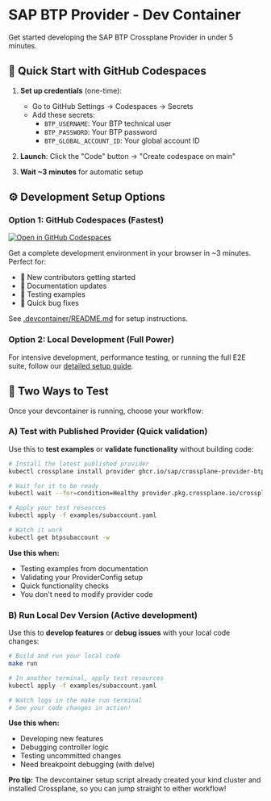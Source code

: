 # SAP BTP Provider - Dev Container

Get started developing the SAP BTP Crossplane Provider in under 5 minutes.

## 🚀 Quick Start with GitHub Codespaces

1. **Set up credentials** (one-time):
   - Go to GitHub Settings → Codespaces → Secrets
   - Add these secrets:
     - `BTP_USERNAME`: Your BTP technical user
     - `BTP_PASSWORD`: Your BTP password
     - `BTP_GLOBAL_ACCOUNT_ID`: Your global account ID

2. **Launch**: Click the "Code" button → "Create codespace on main"

3. **Wait ~3 minutes** for automatic setup

## ⚙️ Development Setup Options

### Option 1: GitHub Codespaces (Fastest)
[![Open in GitHub Codespaces](https://github.com/codespaces/badge.svg)](https://codespaces.new/SAP/crossplane-provider-btp)

Get a complete development environment in your browser in ~3 minutes. Perfect for:
- 👋 New contributors getting started
- 📝 Documentation updates
- 🧪 Testing examples
- 🐛 Quick bug fixes

See [.devcontainer/README.md](.devcontainer/README.md) for setup instructions.

### Option 2: Local Development (Full Power)
For intensive development, performance testing, or running the full E2E suite, follow our [detailed setup guide](docs/DEVELOPMENT.md).

## 🧪 Two Ways to Test

Once your devcontainer is running, choose your workflow:

### A) Test with Published Provider (Quick validation)

Use this to **test examples** or **validate functionality** without building code:
```bash
# Install the latest published provider
kubectl crossplane install provider ghcr.io/sap/crossplane-provider-btp:latest

# Wait for it to be ready
kubectl wait --for=condition=Healthy provider.pkg.crossplane.io/crossplane-provider-btp --timeout=300s

# Apply your test resources
kubectl apply -f examples/subaccount.yaml

# Watch it work
kubectl get btpsubaccount -w
```

**Use this when:**
- Testing examples from documentation
- Validating your ProviderConfig setup
- Quick functionality checks
- You don't need to modify provider code

### B) Run Local Dev Version (Active development)

Use this to **develop features** or **debug issues** with your local code changes:
```bash
# Build and run your local code
make run

# In another terminal, apply test resources
kubectl apply -f examples/subaccount.yaml

# Watch logs in the make run terminal
# See your code changes in action!
```

**Use this when:**
- Developing new features
- Debugging controller logic
- Testing uncommitted changes
- Need breakpoint debugging (with delve)

**Pro tip:** The devcontainer setup script already created your kind cluster and installed Crossplane, so you can jump straight to either workflow!
